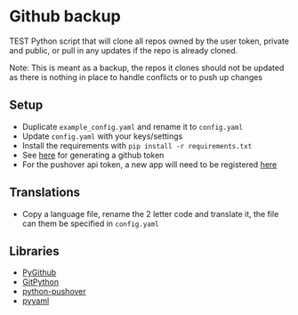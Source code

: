 # Github backup
TEST
Python script that will clone all repos owned by the user token, private and public, or pull in any updates if the repo is already cloned.

Note:
This is meant as a backup, the repos it clones should not be updated as there is nothing in place to handle conflicts or to push up changes

## Setup

- Duplicate `example_config.yaml` and rename it to `config.yaml`
- Update `config.yaml` with your keys/settings
- Install the requirements with `pip install -r requirements.txt`
- See [here](https://docs.github.com/en/github/authenticating-to-github/keeping-your-account-and-data-secure/creating-a-personal-access-token) for generating a github token
- For the pushover api token, a new app will need to be registered [here](https://pushover.net/apps/build)

## Translations

- Copy a language file, rename the 2 letter code and translate it, the file can them be specified in `config.yaml`

## Libraries

- [PyGithub](https://github.com/PyGithub/PyGithub)
- [GitPython](https://github.com/gitpython-developers/GitPython)
- [python-pushover](https://github.com/Thibauth/python-pushover)
- [pyyaml](https://github.com/yaml/pyyaml)
